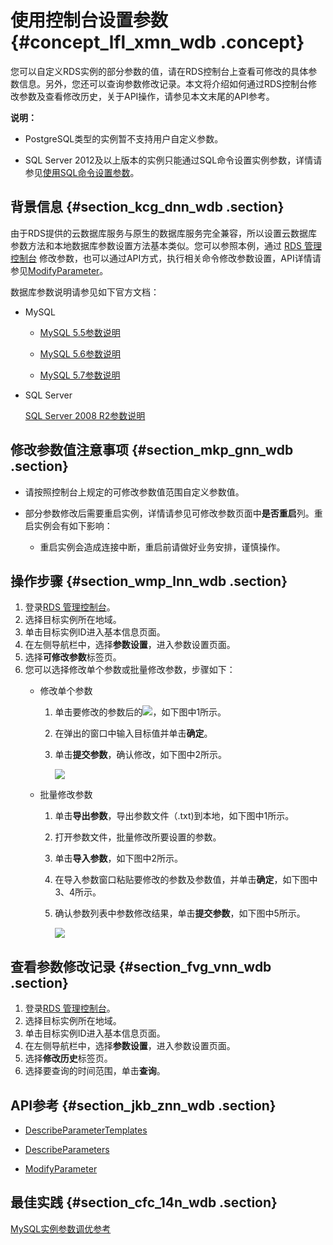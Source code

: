 # 使用控制台设置参数 {#concept_lfl_xmn_wdb .concept}

您可以自定义RDS实例的部分参数的值，请在RDS控制台上查看可修改的具体参数信息。另外，您还可以查询参数修改记录。本文将介绍如何通过RDS控制台修改参数及查看修改历史，关于API操作，请参见本文末尾的API参考。

**说明：** 

-   PostgreSQL类型的实例暂不支持用户自定义参数。

-   SQL Server 2012及以上版本的实例只能通过SQL命令设置实例参数，详情请参见[使用SQL命令设置参数](intl.zh-CN/用户指南/实例管理/设置实例参数/使用SQL命令设置参数.md#)。


## 背景信息 {#section_kcg_dnn_wdb .section}

由于RDS提供的云数据库服务与原生的数据库服务完全兼容，所以设置云数据库参数方法和本地数据库参数设置方法基本类似。您可以参照本例，通过 [RDS 管理控制台](https://rds.console.aliyun.com/?spm=a2c63.p38356.a3.1.514e5c6dFW5iGI) 修改参数，也可以通过API方式，执行相关命令修改参数设置，API详情请参见[ModifyParameter](../../../../intl.zh-CN/API参考/API参考/参数管理/ModifyParameter.md#)。

数据库参数说明请参见如下官方文档：

-   MySQL

    -   [MySQL 5.5参数说明](http://dev.mysql.com/doc/refman/5.5/en/server-system-variables.html)

    -   [MySQL 5.6参数说明](http://dev.mysql.com/doc/refman/5.6/en/server-system-variables.html)

    -   [MySQL 5.7参数说明](http://dev.mysql.com/doc/refman/5.7/en/server-system-variables.html)

-   SQL Server

    [SQL Server 2008 R2参数说明](https://msdn.microsoft.com/library/mt590198.aspx)


## 修改参数值注意事项 {#section_mkp_gnn_wdb .section}

-   请按照控制台上规定的可修改参数值范围自定义参数值。

-   部分参数修改后需要重启实例，详情请参见可修改参数页面中**是否重启**列。重启实例会有如下影响：

    -   重启实例会造成连接中断，重启前请做好业务安排，谨慎操作。


## 操作步骤 {#section_wmp_lnn_wdb .section}

1.  登录[RDS 管理控制台](https://rds.console.aliyun.com/?spm=a2c63.p38356.a3.1.514e5c6dFW5iGI)。
2.  选择目标实例所在地域。
3.  单击目标实例ID进入基本信息页面。
4.  在左侧导航栏中，选择**参数设置**，进入参数设置页面。
5.  选择**可修改参数**标签页。
6.  您可以选择修改单个参数或批量修改参数，步骤如下：
    -   修改单个参数

        1.  单击要修改的参数后的![](http://docs-aliyun.cn-hangzhou.oss.aliyun-inc.com/assets/attach/26179/cn_zh/1466499669749/Image%20005.png)，如下图中1所示。
        2.  在弹出的窗口中输入目标值并单击**确定**。
        3.  单击**提交参数**，确认修改，如下图中2所示。

            ![](http://static-aliyun-doc.oss-cn-hangzhou.aliyuncs.com/assets/img/7895/3045_zh-CN.png)

    -   批量修改参数

        1.  单击**导出参数**，导出参数文件（.txt\)到本地，如下图中1所示。
        2.  打开参数文件，批量修改所要设置的参数。
        3.  单击**导入参数**，如下图中2所示。
        4.  在导入参数窗口粘贴要修改的参数及参数值，并单击**确定**，如下图中3、4所示。
        5.  确认参数列表中参数修改结果，单击**提交参数**，如下图中5所示。

            ![](http://static-aliyun-doc.oss-cn-hangzhou.aliyuncs.com/assets/img/7895/3046_zh-CN.png)


## 查看参数修改记录 {#section_fvg_vnn_wdb .section}

1.  登录[RDS 管理控制台](https://rds.console.aliyun.com/?spm=a2c63.p38356.a3.1.514e5c6dFW5iGI)。
2.  选择目标实例所在地域。
3.  单击目标实例ID进入基本信息页面。
4.  在左侧导航栏中，选择**参数设置**，进入参数设置页面。
5.  选择**修改历史**标签页。
6.  选择要查询的时间范围，单击**查询**。

## API参考 {#section_jkb_znn_wdb .section}

-   [DescribeParameterTemplates](../../../../intl.zh-CN/API参考/API参考/参数管理/DescribeParameterTemplates.md#)

-   [DescribeParameters](../../../../intl.zh-CN/API参考/API参考/参数管理/DescribeParameters.md#)

-   [ModifyParameter](../../../../intl.zh-CN/API参考/API参考/参数管理/ModifyParameter.md#)


## 最佳实践 {#section_cfc_14n_wdb .section}

[MySQL实例参数调优参考](https://www.alibabacloud.com/help/zh/doc-detail/63255.htm)

